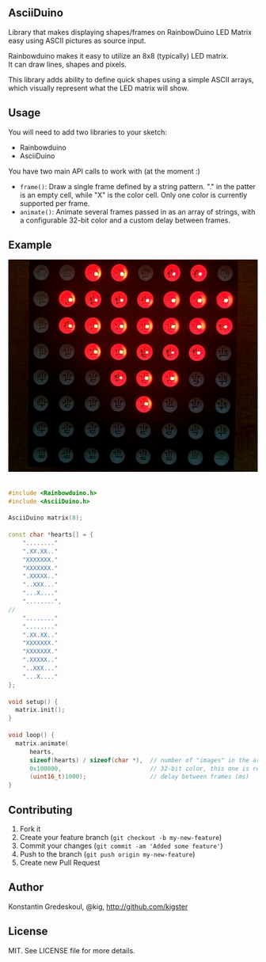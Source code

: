 ## AsciiDuino

Library that makes displaying shapes/frames on RainbowDuino LED Matrix 
easy using ASCII pictures as source input.

Rainbowduino makes it easy to utilize an 8x8 (typically) LED matrix.  
It can draw lines, shapes and pixels.

This library adds ability to define quick shapes using a simple ASCII arrays, which visually represent
what the LED matrix will show.

## Usage

You will need to add two libraries to your sketch: 

 * Rainbowduino
 * AsciiDuino
 
You have two main API calls to work with (at the moment :)

 * ```frame()```: Draw a single frame defined by a string pattern.  "." in the patter is an empty
   cell, while "X" is the color cell. Only one color is currently supported per frame.   
 * ```animate()```: Animate several frames passed in as an array of strings, with a configurable 32-bit color 
   and a custom delay between frames.  

## Example

![Hearts Example](examples/Hearts/Hearts.jpg)

```c++

#include <Rainbowduino.h>
#include <AsciiDuino.h>

AsciiDuino matrix(8);

const char *hearts[] = {
    "........"
    ".XX.XX.."
    "XXXXXXX."
    "XXXXXXX."
    ".XXXXX.."
    "..XXX..."
    "...X...."
    "........",
//    
    "........"
    "........"
    ".XX.XX.."
    "XXXXXXX."
    "XXXXXXX."
    ".XXXXX.."
    "..XXX..."
    "...X...."
};

void setup() {
  matrix.init();  
}

void loop() {
  matrix.animate(
      hearts,
      sizeof(hearts) / sizeof(char *),  // number of "images" in the array
      0x100000,                         // 32-bit color, this one is red                          
      (uint16_t)1000);                  // delay between frames (ms)
}
```

## Contributing

1. Fork it
2. Create your feature branch (`git checkout -b my-new-feature`)
3. Commit your changes (`git commit -am 'Added some feature'`)
4. Push to the branch (`git push origin my-new-feature`)
5. Create new Pull Request

## Author

Konstantin Gredeskoul, @kig, http://github.com/kigster

## License

MIT.  See LICENSE file for more details.
